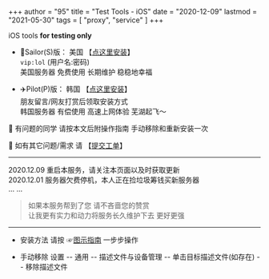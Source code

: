 +++
author = "95"
title = "Test Tools - iOS"
date = "2020-12-09"
lastmod = "2021-05-30"
tags = [
    "proxy",
    "service"
]
+++

iOS tools **for testing only**

<!--more-->
- 🚢Sailor(S)版： 美国      【[点这里安装](http://go.000095.xyz/)】   
`vip:lol` (用户名:密码)  
美国服务器 免费使用 长期维护 稳稳地幸福

- ✈️Pilot(P)版： 韩国      【[点这里安装](http://gov.000095.xyz/)】   
朋友留言/网友打赏后领取安装方式  
韩国服务器 有偿使用 高速上网体验 芜湖起飞～ 

🌟 有问题的同学 请按本文后附操作指南 手动移除和重新安装一次

🌟 如有其它问题/需求 请 【[提交工单](https://docs.qq.com/form/page/DSVBzdXlSUHhLZlJO?_w_tencentdocx_form=1)】 

---
2020.12.09  重启本服务，请关注本页面以及时获取更新  
2020.12.01  服务器欠费停机，本人正在捡垃圾筹钱买新服务器  
... ...

> 如果本服务帮到了您 请不吝啬您的赞赏  
> 让我更有实力和动力将服务长久维护下去 更好更强

---
- 安装方法
请按 ☞[图示指南](https://vkceyugu.cdn.bspapp.com/VKCEYUGU-imgbed/3349fc79-ef70-4fc0-b709-c339c8b203c8.jpg "图示指南") 一步步操作 


- 手动移除
设置 -- 通用 -- 描述文件与设备管理 -- 单击目标描述文件(如存在) -- 移除描述文件


